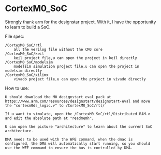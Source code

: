 # CortexM0_SoC

  Strongly thank arm for the designstar project.
  With it, I have the opportunity to learn to build a SoC.

File spec:

    /CortexM0_SoC/rtl   
        all the verilog file without the CM0 core
    /CortexM0_SoC/keil  
        keil project file,u can open the project in keil directly
    /CortexM0_SoC/modelsim 
        modelsim simulation project file,u can open the project in modelsim directly
    /CortexM0_SoC/xilinx
        vivado project file,u can open the project in vivado directly

How to use:


    U should download the M0 designstart eval pack at https://www.arm.com/resources/designstart/designstart-eval and move the "cortexm0ds_logic.v" to /CortexM0_SoC/rtl/ 

    If u want to simulate, open the /CortexM0_SoC/rtl/Distributed_RAM.v and edit the absolute path at "readmemh".

    U can open the picture "architecture" to learn about the current SoC architecture.

    DMA needs to be used with the WFE command, when the dmac is configured, the DMA will automatically start running, so you should use the WFE command to ensure the bus is contrulled by DMA.

